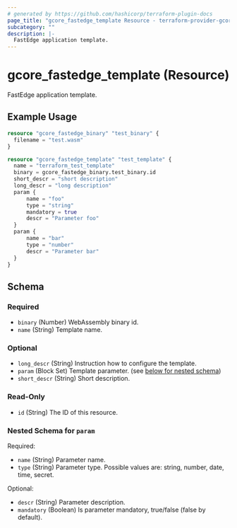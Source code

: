 ```yaml
---
# generated by https://github.com/hashicorp/terraform-plugin-docs
page_title: "gcore_fastedge_template Resource - terraform-provider-gcore"
subcategory: ""
description: |-
  FastEdge application template.
---
```


# gcore_fastedge_template (Resource)

FastEdge application template.

## Example Usage

```terraform
resource "gcore_fastedge_binary" "test_binary" {
  filename = "test.wasm"
}

resource "gcore_fastedge_template" "test_template" {
  name = "terraform_test_template"
  binary = gcore_fastedge_binary.test_binary.id
  short_descr = "short description"
  long_descr = "long description"
  param {
      name = "foo"
      type = "string"
      mandatory = true
      descr = "Parameter foo"
  }
  param {
      name = "bar"
      type = "number"
      descr = "Parameter bar"
  }
}
```

<!-- schema generated by tfplugindocs -->
## Schema

### Required

- `binary` (Number) WebAssembly binary id.
- `name` (String) Template name.

### Optional

- `long_descr` (String) Instruction how to configure the template.
- `param` (Block Set) Template parameter. (see [below for nested schema](#nestedblock--param))
- `short_descr` (String) Short description.

### Read-Only

- `id` (String) The ID of this resource.

<a id="nestedblock--param"></a>
### Nested Schema for `param`

Required:

- `name` (String) Parameter name.
- `type` (String) Parameter type. Possible values are: string, number, date, time, secret.

Optional:

- `descr` (String) Parameter description.
- `mandatory` (Boolean) Is parameter mandatory, true/false (false by default).
